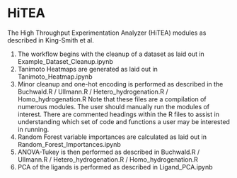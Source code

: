 # HiTEA
The High Throughput Experimentation Analyzer (HiTEA) modules as described in King-Smith et al.

1. The workflow begins with the cleanup of a dataset as laid out in Example_Dataset_Cleanup.ipynb
2. Tanimoto Heatmaps are generated as laid out in Tanimoto_Heatmap.ipynb
3. Minor cleanup and one-hot encoding is performed as described in the Buchwald.R / Ullmann.R / Hetero_hydrogenation.R / Homo_hydrogenation.R
Note that these files are a compilation of numerous modules. The user should manually run the modules of interest. There are commented headings within the R files to assist in understanding which set of code and functions a user may be interested in running.
3. Random Forest variable importances are calculated as laid out in Random_Forest_Importances.ipynb
4. ANOVA-Tukey is then performed as described in Buchwald.R / Ullmann.R / Hetero_hydrogenation.R / Homo_hydrogenation.R
5. PCA of the ligands is performed as described in Ligand_PCA.ipynb
